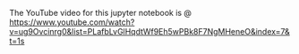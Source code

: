The YouTube video for this jupyter notebook is @
https://www.youtube.com/watch?v=ug9Ovcinrg0&list=PLafbLvGlHqdtWf9Eh5wPBk8F7NgMHeneO&index=7&t=1s
